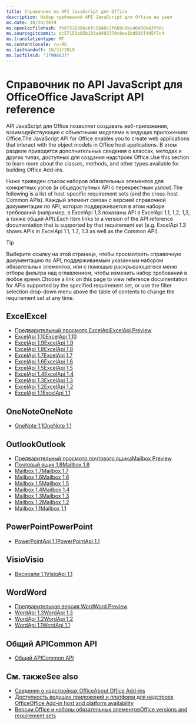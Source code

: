 ```yaml
---
title: Справочник по API JavaScript для Office
description: Набор требований API JavaScript для Office на узел
ms.date: 10/24/2019
ms.openlocfilehash: fb6f228306c6fc5840c2f8b9c9bc46d56b43f50c
ms.sourcegitcommit: dc57153a05b103a8493370c8aa1bd936f4d5f7c4
ms.translationtype: MT
ms.contentlocale: ru-RU
ms.lasthandoff: 10/31/2019
ms.locfileid: "37908837"
---
```

# <a name="office-javascript-api-reference"></a><span data-ttu-id="e612e-103">Справочник по API JavaScript для Office</span><span class="sxs-lookup"><span data-stu-id="e612e-103">Office JavaScript API reference</span></span>

<span data-ttu-id="e612e-104">API JavaScript для Office позволяет создавать веб-приложения, взаимодействующие с объектными моделями в ведущих приложениях Office.</span><span class="sxs-lookup"><span data-stu-id="e612e-104">The JavaScript API for Office enables you to create web applications that interact with the object models in Office host applications.</span></span> <span data-ttu-id="e612e-105">В этом разделе приводятся дополнительные сведения о классах, методах и других типах, доступных для создания надстроек Office.</span><span class="sxs-lookup"><span data-stu-id="e612e-105">Use this section to learn more about the classes, methods, and other types available for building Office Add-ins.</span></span>

<span data-ttu-id="e612e-106">Ниже приведен список наборов обязательных элементов для конкретных узлов (и общедоступных API с перекрестным узлом).</span><span class="sxs-lookup"><span data-stu-id="e612e-106">The following is a list of host-specific requirement sets (and the cross-host Common APIs).</span></span> <span data-ttu-id="e612e-107">Каждый элемент связан с версией справочной документации по API, которая поддерживается в этом наборе требований (например, в ExcelApi 1,3 показаны API в ExcelApi 1,1, 1,2, 1,3, а также общий API).</span><span class="sxs-lookup"><span data-stu-id="e612e-107">Each item links to a version of the API reference documentation that is supported by that requirement set (e.g. ExcelApi 1.3 shows APIs in ExcelApi 1.1, 1.2, 1.3 as well as the Common API).</span></span>

> [!TIP]
> <span data-ttu-id="e612e-108">Выберите ссылку на этой странице, чтобы просмотреть справочную документацию по API, поддерживаемым указанным набором обязательных элементов, или с помощью раскрывающегося меню отбора фильтра над оглавлением, чтобы изменить набор требований в любое время.</span><span class="sxs-lookup"><span data-stu-id="e612e-108">Choose a link on this page to view reference documentation for APIs supported by the specified requirement set, or use the filter selection drop-down menu above the table of contents to change the requirement set at any time.</span></span>

## <a name="excel"></a><span data-ttu-id="e612e-109">Excel</span><span class="sxs-lookup"><span data-stu-id="e612e-109">Excel</span></span>

- [<span data-ttu-id="e612e-110">Предварительный просмотр ExcelApi</span><span class="sxs-lookup"><span data-stu-id="e612e-110">ExcelApi Preview</span></span>](/javascript/api/excel?view=excel-js-preview)
- [<span data-ttu-id="e612e-111">ExcelApi 1.10</span><span class="sxs-lookup"><span data-stu-id="e612e-111">ExcelApi 1.10</span></span>](/javascript/api/excel?view=excel-js-1.10)
- [<span data-ttu-id="e612e-112">ExcelApi 1.9</span><span class="sxs-lookup"><span data-stu-id="e612e-112">ExcelApi 1.9</span></span>](/javascript/api/excel?view=excel-js-1.9)
- [<span data-ttu-id="e612e-113">ExcelApi 1.8</span><span class="sxs-lookup"><span data-stu-id="e612e-113">ExcelApi 1.8</span></span>](/javascript/api/excel?view=excel-js-1.8)
- [<span data-ttu-id="e612e-114">ExcelApi 1.7</span><span class="sxs-lookup"><span data-stu-id="e612e-114">ExcelApi 1.7</span></span>](/javascript/api/excel?view=excel-js-1.7)
- [<span data-ttu-id="e612e-115">ExcelApi 1.6</span><span class="sxs-lookup"><span data-stu-id="e612e-115">ExcelApi 1.6</span></span>](/javascript/api/excel?view=excel-js-1.6)
- [<span data-ttu-id="e612e-116">ExcelApi 1.5</span><span class="sxs-lookup"><span data-stu-id="e612e-116">ExcelApi 1.5</span></span>](/javascript/api/excel?view=excel-js-1.5)
- [<span data-ttu-id="e612e-117">ExcelApi 1.4</span><span class="sxs-lookup"><span data-stu-id="e612e-117">ExcelApi 1.4</span></span>](/javascript/api/excel?view=excel-js-1.4)
- [<span data-ttu-id="e612e-118">ExcelApi 1.3</span><span class="sxs-lookup"><span data-stu-id="e612e-118">ExcelApi 1.3</span></span>](/javascript/api/excel?view=excel-js-1.3)
- [<span data-ttu-id="e612e-119">ExcelApi 1.2</span><span class="sxs-lookup"><span data-stu-id="e612e-119">ExcelApi 1.2</span></span>](/javascript/api/excel?view=excel-js-1.2)
- [<span data-ttu-id="e612e-120">ExcelApi 1.1</span><span class="sxs-lookup"><span data-stu-id="e612e-120">ExcelApi 1.1</span></span>](/javascript/api/excel?view=excel-js-1.1)

## <a name="onenote"></a><span data-ttu-id="e612e-121">OneNote</span><span class="sxs-lookup"><span data-stu-id="e612e-121">OneNote</span></span>

- [<span data-ttu-id="e612e-122">OneNote 1,1</span><span class="sxs-lookup"><span data-stu-id="e612e-122">OneNote 1.1</span></span>](/javascript/api/onenote?view=onenote-js-1.1)

## <a name="outlook"></a><span data-ttu-id="e612e-123">Outlook</span><span class="sxs-lookup"><span data-stu-id="e612e-123">Outlook</span></span>

- [<span data-ttu-id="e612e-124">Предварительный просмотр почтового ящика</span><span class="sxs-lookup"><span data-stu-id="e612e-124">Mailbox Preview</span></span>](/javascript/api/outlook?view=outlook-js-preview)
- [<span data-ttu-id="e612e-125">Почтовый ящик 1,8</span><span class="sxs-lookup"><span data-stu-id="e612e-125">Mailbox 1.8</span></span>](/javascript/api/outlook?view=outlook-js-1.8)
- [<span data-ttu-id="e612e-126">Mailbox 1.7</span><span class="sxs-lookup"><span data-stu-id="e612e-126">Mailbox 1.7</span></span>](/javascript/api/outlook?view=outlook-js-1.7)
- [<span data-ttu-id="e612e-127">Mailbox 1.6</span><span class="sxs-lookup"><span data-stu-id="e612e-127">Mailbox 1.6</span></span>](/javascript/api/outlook?view=outlook-js-1.6)
- [<span data-ttu-id="e612e-128">Mailbox 1.5</span><span class="sxs-lookup"><span data-stu-id="e612e-128">Mailbox 1.5</span></span>](/javascript/api/outlook?view=outlook-js-1.5)
- [<span data-ttu-id="e612e-129">Mailbox 1.4</span><span class="sxs-lookup"><span data-stu-id="e612e-129">Mailbox 1.4</span></span>](/javascript/api/outlook?view=outlook-js-1.4)
- [<span data-ttu-id="e612e-130">Mailbox 1.3</span><span class="sxs-lookup"><span data-stu-id="e612e-130">Mailbox 1.3</span></span>](/javascript/api/outlook?view=outlook-js-1.3)
- [<span data-ttu-id="e612e-131">Mailbox 1.2</span><span class="sxs-lookup"><span data-stu-id="e612e-131">Mailbox 1.2</span></span>](/javascript/api/outlook?view=outlook-js-1.2)
- [<span data-ttu-id="e612e-132">Mailbox 1.1</span><span class="sxs-lookup"><span data-stu-id="e612e-132">Mailbox 1.1</span></span>](/javascript/api/outlook?view=outlook-js-1.1)

## <a name="powerpoint"></a><span data-ttu-id="e612e-133">PowerPoint</span><span class="sxs-lookup"><span data-stu-id="e612e-133">PowerPoint</span></span>

- [<span data-ttu-id="e612e-134">PowerPointApi 1.1</span><span class="sxs-lookup"><span data-stu-id="e612e-134">PowerPointApi 1.1</span></span>](/javascript/api/powerpoint?view=powerpoint-js-1.1)

## <a name="visio"></a><span data-ttu-id="e612e-135">Visio</span><span class="sxs-lookup"><span data-stu-id="e612e-135">Visio</span></span>

- [<span data-ttu-id="e612e-136">Висиоапи 1,1</span><span class="sxs-lookup"><span data-stu-id="e612e-136">VisioApi 1.1</span></span>](/javascript/api/visio?view=visio-js-1.1)

## <a name="word"></a><span data-ttu-id="e612e-137">Word</span><span class="sxs-lookup"><span data-stu-id="e612e-137">Word</span></span>

- [<span data-ttu-id="e612e-138">Предварительная версия Word</span><span class="sxs-lookup"><span data-stu-id="e612e-138">Word Preview</span></span>](/javascript/api/word?view=word-js-preview)
- [<span data-ttu-id="e612e-139">WordApi 1.3</span><span class="sxs-lookup"><span data-stu-id="e612e-139">WordApi 1.3</span></span>](/javascript/api/word?view=word-js-1.3)
- [<span data-ttu-id="e612e-140">WordApi 1.2</span><span class="sxs-lookup"><span data-stu-id="e612e-140">WordApi 1.2</span></span>](/javascript/api/word?view=word-js-1.2)
- [<span data-ttu-id="e612e-141">WordApi 1.1</span><span class="sxs-lookup"><span data-stu-id="e612e-141">WordApi 1.1</span></span>](/javascript/api/word?view=word-js-1.1)

## <a name="common-api"></a><span data-ttu-id="e612e-142">Общий API</span><span class="sxs-lookup"><span data-stu-id="e612e-142">Common API</span></span>

- [<span data-ttu-id="e612e-143">Общий API</span><span class="sxs-lookup"><span data-stu-id="e612e-143">Common API</span></span>](/javascript/api/office?view=common-js)

## <a name="see-also"></a><span data-ttu-id="e612e-144">См. также</span><span class="sxs-lookup"><span data-stu-id="e612e-144">See also</span></span>

- [<span data-ttu-id="e612e-145">Сведения о надстройках Office</span><span class="sxs-lookup"><span data-stu-id="e612e-145">About Office Add-ins</span></span>](/office/dev/add-ins/overview)
- [<span data-ttu-id="e612e-146">Доступность ведущих приложений и платформ для надстроек Office</span><span class="sxs-lookup"><span data-stu-id="e612e-146">Office Add-in host and platform availability</span></span>](/office/dev/add-ins/overview/office-add-in-availability)
- [<span data-ttu-id="e612e-147">Версии Office и наборы обязательных элементов</span><span class="sxs-lookup"><span data-stu-id="e612e-147">Office versions and requirement sets</span></span>](/office/dev/add-ins/develop/office-versions-and-requirement-sets)
